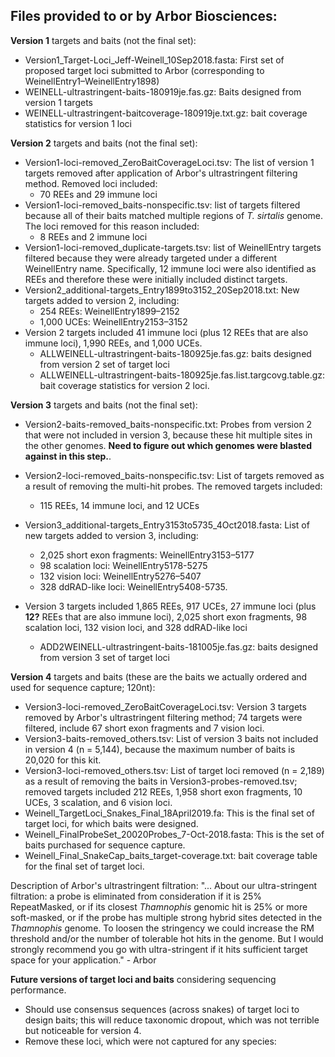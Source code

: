 ## Files provided to or by Arbor Biosciences:

**Version 1** targets and baits (not the final set):
- Version1_Target-Loci_Jeff-Weinell_10Sep2018.fasta: First set of proposed target loci submitted to Arbor (corresponding to WeinellEntry1–WeinellEntry1898)
- WEINELL-ultrastringent-baits-180919je.fas.gz: Baits designed from version 1 targets
- WEINELL-ultrastringent-baitcoverage-180919je.txt.gz: bait coverage statistics for version 1 loci

**Version 2** targets and baits (not the final set):
- Version1-loci-removed_ZeroBaitCoverageLoci.tsv: The list of version 1 targets removed after application of Arbor's ultrastringent filtering method. Removed loci included:
  - 70 REEs and 29 immune loci
- Version1-loci-removed_baits-nonspecific.tsv: list of targets filtered because all of their baits matched multiple regions of *T. sirtalis* genome. The loci removed for this reason included:
  - 8 REEs and 2 immune loci
- Version1-loci-removed_duplicate-targets.tsv: list of WeinellEntry targets filtered because they were already targeted under a different WeinellEntry name. Specifically, 12 immune loci were also identified as REEs and therefore these were initially included distinct targets.
- Version2_additional-targets_Entry1899to3152_20Sep2018.txt: New targets added to version 2, including:
  - 254 REEs: WeinellEntry1899–2152
  - 1,000 UCEs: WeinellEntry2153–3152
- Version 2 targets included 41 immune loci (plus 12 REEs that are also immune loci), 1,990 REEs, and 1,000 UCEs.
  - ALLWEINELL-ultrastringent-baits-180925je.fas.gz: baits designed from version 2 set of target loci
  - ALLWEINELL-ultrastringent-baits-180925je.fas.list.targcovg.table.gz: bait coverage statistics for version 2 loci.

**Version 3** targets and baits (not the final set): 

- Version2-baits-removed_baits-nonspecific.txt: Probes from version 2 that were not included in version 3, because these hit multiple sites in the other genomes. **Need to figure out which genomes were blasted against in this step.**.
- Version2-loci-removed_baits-nonspecific.tsv: List of targets removed as a result of removing the multi-hit probes. The removed targets included:
  - 115 REEs, 14 immune loci, and 12 UCEs
- Version3_additional-targets_Entry3153to5735_4Oct2018.fasta: List of new targets added to version 3, including:
  - 2,025 short exon fragments: WeinellEntry3153–5177
  - 98 scalation loci: WeinellEntry5178-5275
  - 132 vision loci: WeinellEntry5276–5407
  - 328 ddRAD-like loci: WeinellEntry5408-5735.

- Version 3 targets included 1,865 REEs, 917 UCEs, 27 immune loci (plus **12?** REEs that are also immune loci), 2,025 short exon fragments, 98 scalation loci, 132 vision loci, and 328 ddRAD-like loci
  - ADD2WEINELL-ultrastringent-baits-181005je.fas.gz: baits designed from version 3 set of target loci

<!--
R Code used to get the list of loci in Version3-ZeroBaitCoverageLoci.tsv
library(ape)
loci.v3.added         <- read.dna(file="/Users/alyssaleinweber/Downloads/Weinell_Additional-Loci_Entry3153to5735_4Oct2018.fasta",format="fasta")
loci.v3.added.names   <- attributes(loci.v3.added)$names
probes.v3             <- read.dna(file="/Users/alyssaleinweber/Downloads/ADD2WEINELL-ultrastringent-baits-181005je.fas",format="fasta")
probes.v3.names       <- attributes(probes.v3)$dimnames[[1]]
probes.final          <- read.dna(file="/Users/alyssaleinweber/Downloads/Weinell_FinalProbeSet_20020Probes_7-Oct-2018.fasta",format="fasta")
probes.final.names    <- attributes(probes.final)$dimnames[[1]]
loci.v3.withProbes    <- unique(gsub("_.*","",probes.v3.names))
loci.final.withProbes <- unique(gsub("_.*","",probes.final.names))
loci.v3.zeroCoverage  <- setdiff(loci.v3.added.names,loci.v3.withProbes) ### these 74 loci were added to version 3, but had zero bait coverage, and therefore these were removed from version 4
-->

**Version 4** targets and baits (these are the baits we actually ordered and used for sequence capture; 120nt):

- Version3-loci-removed_ZeroBaitCoverageLoci.tsv: Version 3 targets removed by Arbor's ultrastringent filtering method; 74 targets were filtered, include 67 short exon fragments and 7 vision loci.
- Version3-baits-removed_others.tsv: List of version 3 baits not included in version 4 (n = 5,144), because the maximum number of baits is 20,020 for this kit.
- Version3-loci-removed_others.tsv: List of target loci removed (n = 2,189) as a result of removing the baits in Version3-probes-removed.tsv; removed targets included 212 REEs, 1,958 short exon fragments, 10 UCEs, 3 scalation, and 6 vision loci.
- Weinell_TargetLoci_Snakes_Final_18April2019.fa: This is the final set of target loci, for which baits were designed.
- Weinell_FinalProbeSet_20020Probes_7-Oct-2018.fasta: This is the set of baits purchased for sequence capture.
- Weinell_Final_SnakeCap_baits_target-coverage.txt: bait coverage table for the final set of target loci.

Description of Arbor's ultrastringent filtration:
"...  About our ultra-stringent filtration: a probe is eliminated from consideration if it is 25% RepeatMasked, or if its closest *Thamnophis* genomic hit is 25% or more soft-masked, or if the probe has multiple strong hybrid sites detected in the *Thamnophis* genome. To loosen the stringency we could increase the RM threshold and/or the number of tolerable hot hits in the genome. But I would strongly recommend you go with ultra-stringent if it hits sufficient target space for your application." - Arbor

**Future versions of target loci and baits** considering sequencing performance.

- Should use consensus sequences (across snakes) of target loci to design baits; this will reduce taxonomic dropout, which was not terrible but noticeable for version 4.
- Remove these loci, which were not captured for any species: 


